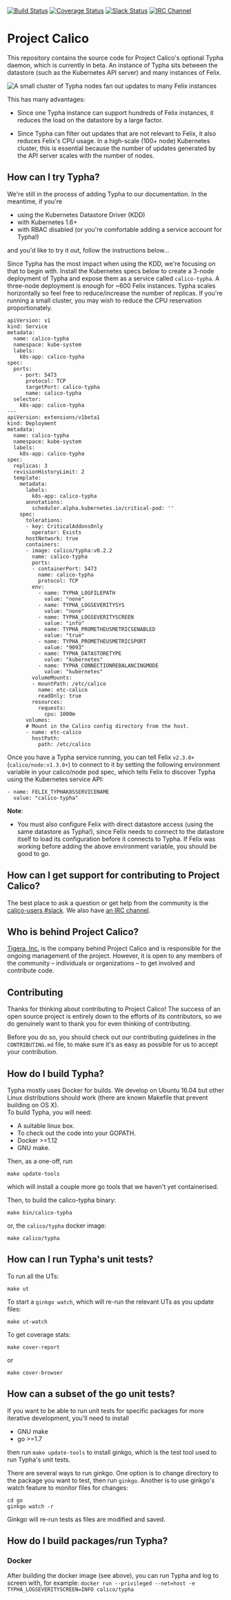 [![Build Status](https://semaphoreci.com/api/v1/calico/typha/branches/master/shields_badge.svg)](https://semaphoreci.com/calico/typha)
[![Coverage Status](https://coveralls.io/repos/github/projectcalico/typha/badge.svg?branch=master&cachebreaker=1)](https://coveralls.io/github/projectcalico/typha?branch=master)
[![Slack Status](https://slack.projectcalico.org/badge.svg)](https://slack.projectcalico.org)
[![IRC Channel](https://img.shields.io/badge/irc-%23calico-blue.svg)](https://kiwiirc.com/client/irc.freenode.net/#calico)
# Project Calico

<!--
<blockquote>
Note that the documentation in this repo is targeted at Calico contributors.
<h1>Documentation for Calico users is here:<br><a href="http://docs.projectcalico.org">http://docs.projectcalico.org</a></h1>
</blockquote>
-->

This repository contains the source code for Project Calico's optional Typha daemon, which is
currently in beta.  An instance of Typha sits between the datastore (such as the
Kubernetes API server) and many instances of Felix.

![A small cluster of Typha nodes fan out updates to many Felix instances](docs/fan-out.png "A small cluster of Typha nodes fan out updates to many Felix instances  ")

This has many advantages:

- Since one Typha instance can support hundreds of Felix instances, it reduces the load on the datastore
  by a large factor.

- Since Typha can filter out updates that are not relevant to Felix, it also reduces Felix's
  CPU usage.  In a high-scale (100+ node) Kubernetes cluster, this is essential because the
  number of updates generated by the API server scales with the number of nodes.

## How can I try Typha?

We're still in the process of adding Typha to our documentation.  In the meantime, if you're

- using the Kubernetes Datastore Driver (KDD)
- with Kubernetes 1.6+
- with RBAC disabled (or you're comfortable adding a service account for Typha!)

and you'd like to try it out, follow the instructions below...

Since Typha has the most impact when using the KDD, we're focusing on that to begin with.  Install the Kubernetes
specs below to create a 3-node deployment of Typha and expose them as a service called `calico-typha`.  A three-node
deployment is enough for ~600 Felix instances.  Typha scales horizontally so feel free to reduce/increase
the number of replicas.  If you're running a small cluster, you may wish to reduce the CPU reservation
proportionately.


    apiVersion: v1
    kind: Service
    metadata:
      name: calico-typha
      namespace: kube-system
      labels:
        k8s-app: calico-typha
    spec:
      ports:
        - port: 5473
          protocol: TCP
          targetPort: calico-typha
          name: calico-typha
      selector:
        k8s-app: calico-typha
    ---
    apiVersion: extensions/v1beta1
    kind: Deployment
    metadata:
      name: calico-typha
      namespace: kube-system
      labels:
        k8s-app: calico-typha
    spec:
      replicas: 3
      revisionHistoryLimit: 2
      template:
        metadata:
          labels:
            k8s-app: calico-typha
          annotations:
            scheduler.alpha.kubernetes.io/critical-pod: ''
        spec:
          tolerations:
          - key: CriticalAddonsOnly
            operator: Exists
          hostNetwork: true
          containers:
          - image: calico/typha:v0.2.2
            name: calico-typha
            ports:
            - containerPort: 5473
              name: calico-typha
              protocol: TCP
            env:
              - name: TYPHA_LOGFILEPATH
                value: "none"
              - name: TYPHA_LOGSEVERITYSYS
                value: "none"
              - name: TYPHA_LOGSEVERITYSCREEN
                value: "info"
              - name: TYPHA_PROMETHEUSMETRICSENABLED
                value: "true"
              - name: TYPHA_PROMETHEUSMETRICSPORT
                value: "9093"
              - name: TYPHA_DATASTORETYPE
                value: "kubernetes"
              - name: TYPHA_CONNECTIONREBALANCINGMODE
                value: "kubernetes"
            volumeMounts:
            - mountPath: /etc/calico
              name: etc-calico
              readOnly: true
            resources:
              requests:
                cpu: 1000m
          volumes:
          # Mount in the Calico config directory from the host.
          - name: etc-calico
            hostPath:
              path: /etc/calico


Once you have a Typha service running, you can tell Felix `v2.3.0+` (`calico/node:v1.3.0+`) to connect
to it by setting the following environment variable in your calico/node pod spec, which tells
Felix to discover Typha using the Kubernetes service API:


    - name: FELIX_TYPHAK8SSERVICENAME
      value: "calico-typha"


**Note**:

- You must also configure Felix with direct datastore access (using the same datastore as Typha!),
  since Felix needs to connect to the datastore itself to load its configuration before it connects
  to Typha.  If Felix was working before adding the above environment variable, you should be good to go.



## How can I get support for contributing to Project Calico?

The best place to ask a question or get help from the community is the
[calico-users #slack](https://slack.projectcalico.org).  We also have
[an IRC channel](https://kiwiirc.com/client/irc.freenode.net/#calico).

## Who is behind Project Calico?

[Tigera, Inc.](https://www.tigera.io/) is the company behind Project Calico
and is responsible for the ongoing management of the project. However, it
is open to any members of the community – individuals or organizations –
to get involved and contribute code.

## Contributing

Thanks for thinking about contributing to Project Calico! The success of an
open source project is entirely down to the efforts of its contributors, so we
do genuinely want to thank you for even thinking of contributing.

Before you do so, you should check out our contributing guidelines in the
`CONTRIBUTING.md` file, to make sure it's as easy as possible for us to accept
your contribution.

## How do I build Typha?

Typha mostly uses Docker for builds.  We develop on Ubuntu 16.04 but other
Linux distributions should work (there are known Makefile that prevent building on OS X).  
To build Typha, you will need:

- A suitable linux box.
- To check out the code into your GOPATH.
- Docker >=1.12
- GNU make.

Then, as a one-off, run
```
make update-tools
```
which will install a couple more go tools that we haven't yet containerised.
 
Then, to build the calico-typha binary:
```
make bin/calico-typha
```
or, the `calico/typha` docker image:
```
make calico/typha
```

## How can I run Typha's unit tests?

To run all the UTs:
```
make ut
```

To start a `ginkgo watch`, which will re-run the relevant UTs as you update files:
```
make ut-watch
```

To get coverage stats:
```
make cover-report
```
or 
```
make cover-browser
```

## How can a subset of the go unit tests?

If you want to be able to run unit tests for specific packages for more iterative
development, you'll need to install

- GNU make
- go >=1.7

then run `make update-tools` to install ginkgo, which is the test tool used to
run Typha's unit tests.

There are several ways to run ginkgo.  One option is to change directory to the
package you want to test, then run `ginkgo`.  Another is to use ginkgo's
watch feature to monitor files for changes:
```
cd go
ginkgo watch -r
```
Ginkgo will re-run tests as files are modified and saved.

## How do I build packages/run Typha?

### Docker

After building the docker image (see above), you can run Typha and log to screen 
with, for example:
`docker run --privileged --net=host -e TYPHA_LOGSEVERITYSCREEN=INFO calico/typha`

